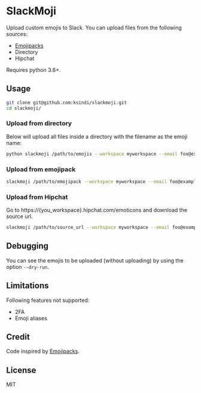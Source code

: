 # SlackMoji

Upload custom emojis to Slack. You can upload files from the following sources:
  - [Emojipacks](https://github.com/lambtron/emojipacks)
  - Directory
  - Hipchat

Requires python 3.6+.

## Usage

```bash
git clone git@github.com:ksindi/slackmoji.git
cd slackmoji/
```

### Upload from directory

Below will upload all files inside a directory with the filename as the emoji name:

```bash
python slackmoji /path/to/emojis --workspace myworkspace --email foo@example.com
```

### Upload from emojipack

```bash
slackmoji /path/to/emojipack --workspace myworkspace --email foo@example.com --format emojipack
```

### Upload from Hipchat

Go to https://{you_workspace}.hipchat.com/emoticons and download the source url.

```bash
slackmoji /path/to/source_url --workspace myworkspace --email foo@example.com --format hipchat
```

## Debugging

You can see the emojis to be uploaded (without uploading) by using the option `--dry-run`.

## Limitations

Following features not supported:
  - 2FA
  - Emoji aliases

## Credit

Code inspired by [Emojipacks](https://github.com/lambtron/emojipacks).

## License

MIT
